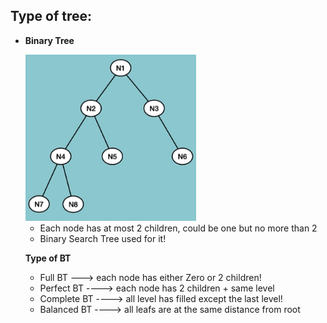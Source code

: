 ## Type of tree:

- **Binary Tree**

    <img src= "./img/bt.png" >

    - Each node has at most 2 children, could be one but no more than 2
    - Binary Search Tree used for it!

    **Type of BT**

    - Full BT ---> each node has either Zero or 2 children!
    - Perfect BT ----> each node has 2 children + same level
    - Complete BT ----> all level has filled except the last level!
    - Balanced BT ----> all leafs are at the same distance from root